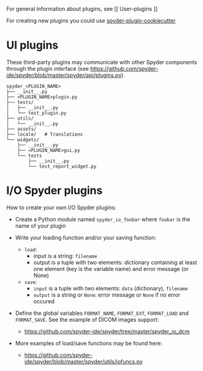 For general information about plugins, see [[ User-plugins ]]

For creating new plugins you could use [spyder-plugin-cookiecutter](https://github.com/spyder-ide/spyder-plugin-cookiecutter/)


# UI plugins

These third-party plugins may communicate with other Spyder components through the plugin interface (see https://github.com/spyder-ide/spyder/blob/master/spyder/api/plugins.py).

```
spyder_<PLUGIN_NAME>
├── __init__.py
├── <PLUGIN_NAME>plugin.py
├── tests/
│   ├── __init__.py
│   └── test_plugin.py
├── utils/
│   └── __init__.py
├── assets/
├── locale/   # Translations
└── widgets/
    ├── __init__.py
    ├── <PLUGIN_NAME>gui.py
    └── tests
        ├── __init__.py
        └── test_report_widget.py
```

# I/O Spyder plugins

How to create your own I/O Spyder plugins:

   * Create a Python module named `spyder_io_foobar` where `foobar` is the name of your plugin
   * Write your loading function and/or your saving function:
       * `load`:
           * input is a string: `filename`
           * output is a tuple with two elements: dictionary containing at least one element (key is the variable name) and error message (or None) 
       * `save`:
           * `input` is a tuple with two elements: `data` (dictionary), `filename`
           * `output` is a string or `None`: error message or `None` if no error occured 
   * Define the global variables `FORMAT_NAME`, `FORMAT_EXT`, `FORMAT_LOAD` and `FORMAT_SAVE`. See the example of DICOM images support:

       * https://github.com/spyder-ide/spyder/tree/master/spyder_io_dcm

   * More examples of load/save functions may be found here:

       * https://github.com/spyder-ide/spyder/blob/master/spyder/utils/iofuncs.py